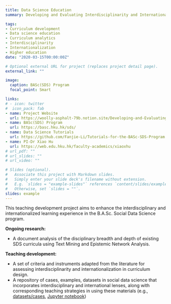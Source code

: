 ```yaml
---
title: Data Science Education
summary: Developing and Evaluating Interdisciplinarity and Internationalization in the Curriculum of Bachelor of Arts and Sciences in Social Data Science.

tags:
- Curriculum development
- Data science education
- Curriculum analytics
- Interdisciplinarity
- Internationalization
- Higher education
date: "2020-03-15T00:00:00Z"

# Optional external URL for project (replaces project detail page).
external_link: ""

image:
  caption: BASc(SDS) Program
  focal_point: Smart

links:
# - icon: twitter
#  icon_pack: fab
- name: Project Website
  url: https://woolly-asphalt-79b.notion.site/Developing-and-Evaluating-Interdisciplinarity-and-Internationalization-in-the-Curriculum-of-Bachelor-f91498c99fea4aef83ab22a1c67094f1
- name: BASc(SDS) Program
  url: https://basc.hku.hk/sds/
- name: Data Science Tutorials
  url: https://github.com/Fanjie-Li/Tutorials-for-the-BASc-SDS-Program
- name: PI-Dr Xiao Hu
  url: https://web.edu.hku.hk/faculty-academics/xiaoxhu
# url_pdf: ""
# url_slides: ""
# url_video: ""

# Slides (optional).
#   Associate this project with Markdown slides.
#   Simply enter your slide deck's filename without extension.
#   E.g. `slides = "example-slides"` references `content/slides/example-slides.md`.
#   Otherwise, set `slides = ""`.
slides: example
---
```


<!-- {{% callout note %}}
Aug. 2020 - Present (Principal Investigator: Dr. Xiao Hu)
{{% /callout %}} -->

This teaching development project aims to enhance the interdisciplinary and internationalized learning experience in the B.A.Sc. Social Data Science program.

**Ongoing research:**
- A document analysis of the disciplinary breadth and depth of existing SDS curricula using Text Mining and Epistemic Network Analysis.

**Teaching development:**
- A set of criteria and instruments adapted from the literature for assessing interdisciplinarity and internationalization in curriculum design.
- A repository of cases, examples, datasets in social data science that incorporates interdisciplinary and international lenses, along with corresponding teaching strategies in using these materials (e.g., [datasets/cases](https://woolly-asphalt-79b.notion.site/Repository-of-cases-examples-datasets-65c95d3aab5d452a8bd5a6c0c66e9fef), [Jupyter notebook](https://github.com/Fanjie-Li/Tutorials-for-the-BASc-SDS-Program/blob/main/Wisconsin%20Breast%20Cancer%20Dataset%20(Sample%20Task).ipynb))
